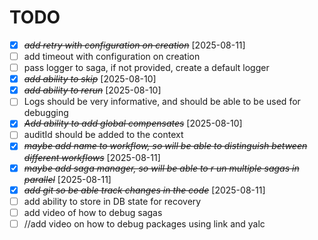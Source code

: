 # TODO 

* [X] ~~*add retry with configuration on creation*~~ [2025-08-11]
* [ ] add timeout with configuration on creation
* [ ] pass logger to saga, if not provided, create a default logger
* [X] ~~*add ability to skip*~~ [2025-08-10]
* [X] ~~*add ability to rerun*~~ [2025-08-10]
* [ ] Logs should be very informative, and should be able to be used for debugging
* [X] ~~*Add ability to add global compensates*~~ [2025-08-10]
* [ ] auditId should be added to the context
* [X] ~~*maybe add name to workflow, so will be able to distinguish between different workflows*~~ [2025-08-11]
* [X] ~~*maybe add saga manager, so will be able to r un multiple sagas in parallel*~~ [2025-08-11]
* [X] ~~*add git so be able track changes in the code*~~ [2025-08-11]
* [ ] add ability to store in DB state for recovery
* [ ] add video of how to debug sagas
* [ ] //add video on how to debug packages using link and yalc
